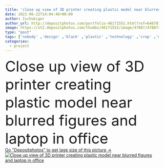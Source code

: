 ```yaml
---
title: 'close up view of 3D printer creating plastic model near blurred figures and laptop in office'
date: 2021-06-22T14:04:46+00:00
author: Ischukigor
author_url: http://depositphotos.com/portfolio-46171552.html?ref=64678756
image: https://st2.depositphotos.com/thumbs/46171552/image/47887/478874416/api_thumb_450.jpg?forcejpeg=true
type: "post"
tags: ['nobody' ,'design' ,'black' ,'plastic' ,'technology' ,'crop' ,'machine' ,'create' ,'blur' ,'office' ,'figure' ,'beige' ,'electronic' ,'work' ,'indoors' ,'project' ,'print' ,'production' ,'manufacture' ,'partial' ,'prototype' ,'triangles' ,'copy space' ,'close up' ,'no people' ,'3D printer' ,'printed model' ]
categories: 
  - project
---
```

<div aling="center">
            <font size="60"> Close up view of 3D printer creating plastic model near blurred figures and laptop in office</font>   
</div>
<div>
    <a href='https://depositphotos.com/478874416/stock-photo-close-view-printer-creating-plastic.html?ref=64678756' target=_blank > Go "Depositphotos" to get lage size of this picture ->
        <img href='https://depositphotos.com/478874416/stock-photo-close-view-printer-creating-plastic.html?ref=64678756' src='https://st2.depositphotos.com/46171552/47887/i/950/depositphotos_478874416-stock-photo-close-view-printer-creating-plastic.jpg?forcejpeg=true' alt='Close up view of 3D printer creating plastic model near blurred figures and laptop in office' >
    </a>
</div>
